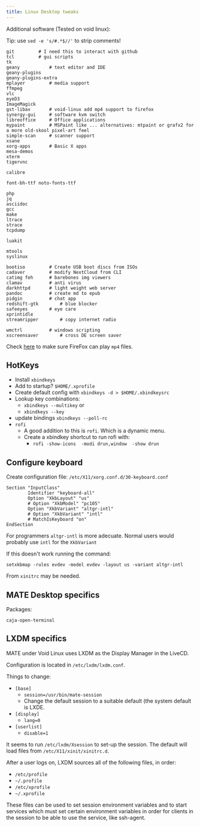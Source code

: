 ```yaml
---
title: Linux Desktop tweaks
---
```


Additional software (Tested on void linux):

Tip: use `sed -e 's/#.*$//'` to strip comments!


```
git			# I need this to interact with github
tcl			# gui scripts
tk
geany			# text editor and IDE
geany-plugins
geany-plugins-extra
mplayer			# media support
ffmpeg
vlc
eyeD3
ImageMagick
gst-libav		# void-linux add mp4 support to firefox
synergy-gui		# software kvm switch
libreoffice		# Office applications
mypaint			# MSPaint like ... alternatives: mtpaint or grafx2 for a more old-skool pixel-art feel
simple-scan		# scanner support
xsane
xorg-apps		# Basic X apps
mesa-demos
xterm
tigervnc

calibre

font-bh-ttf noto-fonts-ttf

php
jq
asciidoc
gcc
make
ltrace
strace
tcpdump

luakit

mtools
syslinux

bootiso			# Create USB boot discs from ISOs
cadaver			# modify NextCloud from CLI
catimg feh		# barebones img viewers
clamav			# anti virus
darkhttpd		# light weight web server
pandoc			# create md to epub
pidgin			# chat app
redshift-gtk		# blue blocker
safeeyes 		# eye care
xprintidle
streamripper		# copy internet radio

wmctrl			# windows scripting
xscreensaver		# cross DE screen saver

```


Check [here](https://www.youtube.com/html5) to make sure FireFox
can play `mp4` files.



## HotKeys

- Install `xbindkeys`
- Add to startup? `$HOME/.xprofile`
- Create default config with `xbindkeys -d > $HOME/.xbindkeysrc`
- Lookup key combinations:
  - `xbindkeys --multikey` or
  - `xbindkeys --key`
- update bindings `xbindkeys --poll-rc`
- `rofi`
  - A good addition to this is `rofi`.  Which is a dynamic menu.
  - Create a xbindkey shortcut to run rofi with:
    - `rofi -show-icons  -modi drun,window  -show drun`

## Configure keyboard

Create configuration file: `/etc/X11/xorg.conf.d/30-keyboard.conf`

```
Section "InputClass"
        Identifier "keyboard-all"
        Option "XkbLayout" "us"
        # Option "XkbModel" "pc105"
        Option "XkbVariant" "altgr-intl"
        # Option "XkbVariant" "intl"
        # MatchIsKeyboard "on"
EndSection
```
For programmers `altgr-intl` is more adecuate.  Normal users would
probably use `intl` for the `XkbVariant`

If this doesn't work running the command:

```
setxkbmap -rules evdev -model evdev -layout us -variant altgr-intl
```

From `xinitrc` may be needed.

## MATE Desktop specifics

Packages:

```
caja-open-terminal
```

## LXDM specifics

MATE under Void Linux uses LXDM as the Display Manager in the LiveCD.

Configuration is located in `/etc/lxdm/lxdm.conf`.

Things to change:

- `[base]`
  - `session=/usr/bin/mate-session`
  - Change the default session to a suitable default (the system
    default is LXDE.
- `[display]`
  - `lang=0`
- `[userlist]`
  - `disable=1`

It seems to run `/etc/lxdm/Xsession` to set-up the session.  The default
will load files from `/etc/X11/xinit/xinitrc.d`.

After a user logs on, LXDM sources all of the following files, in order:

- `/etc/profile`
- `~/.profile`
- `/etc/xprofile`
- `~/.xprofile`

These files can be used to set session environment variables and to
start services which must set certain environment variables in order
for clients in the session to be able to use the service, like
ssh-agent.




